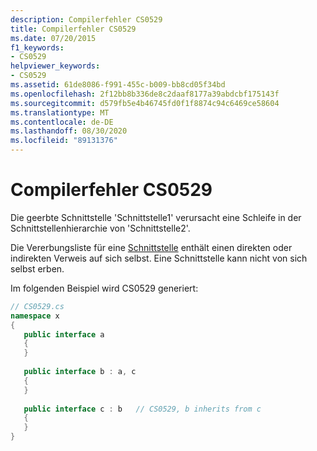 ```yaml
---
description: Compilerfehler CS0529
title: Compilerfehler CS0529
ms.date: 07/20/2015
f1_keywords:
- CS0529
helpviewer_keywords:
- CS0529
ms.assetid: 61de8086-f991-455c-b009-bb8cd05f34bd
ms.openlocfilehash: 2f12bb8b336de8c2daaf8177a39abdcbf175143f
ms.sourcegitcommit: d579fb5e4b46745fd0f1f8874c94c6469ce58604
ms.translationtype: MT
ms.contentlocale: de-DE
ms.lasthandoff: 08/30/2020
ms.locfileid: "89131376"
---
```

# <a name="compiler-error-cs0529"></a>Compilerfehler CS0529
Die geerbte Schnittstelle 'Schnittstelle1' verursacht eine Schleife in der Schnittstellenhierarchie von 'Schnittstelle2'.  
  
 Die Vererbungsliste für eine [Schnittstelle](../language-reference/keywords/interface.md) enthält einen direkten oder indirekten Verweis auf sich selbst. Eine Schnittstelle kann nicht von sich selbst erben.  
  
 Im folgenden Beispiel wird CS0529 generiert:  
  
```csharp  
// CS0529.cs  
namespace x  
{  
   public interface a  
   {  
   }  
  
   public interface b : a, c  
   {  
   }  
  
   public interface c : b   // CS0529, b inherits from c  
   {  
   }  
}  
```
